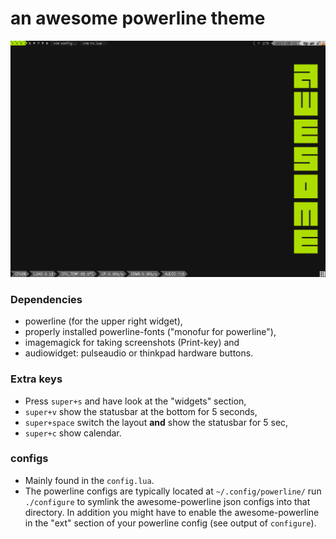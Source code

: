 # an awesome powerline theme

![awesome-powerline](screenshot.png)

### Dependencies
  * powerline (for the upper right widget),
  * properly installed powerline-fonts ("monofur for powerline"),
  * imagemagick for taking screenshots (Print-key) and
  * audiowidget: pulseaudio or thinkpad hardware buttons.

### Extra keys
  * Press ``super+s`` and have look at the "widgets" section,
  * ``super+v`` show the statusbar at the bottom for 5 seconds,
  * ``super+space`` switch the layout __and__ show the statusbar for 5 sec,
  * ``super+c`` show calendar.

### configs
  * Mainly found in the ``config.lua``.
  * The powerline configs are typically located at ``~/.config/powerline/``
    run ``./configure`` to symlink the awesome-powerline json configs into that directory.
    In addition you might have to enable the awesome-powerline in the "ext" section of your
    powerline config (see output of ``configure``).
